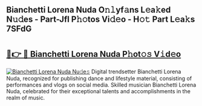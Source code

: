 ## Bianchetti Lorena Nuda O𝚗𝚕yf𝚊ns L𝚎a𝚔ed N𝚞𝚍es - Part-JfI P𝚑𝚘tos Vi𝚍𝚎o - H𝚘𝚝 Part L𝚎a𝚔s 7SFdG

# <h2><a href="http://kf3i8w.oniu.top/?m=Bianchetti+Lorena+Nuda">🔗👉 🔴 Bianchetti Lorena Nuda P𝚑ot𝚘𝚜 V𝚒d𝚎o</a></h2>

[![Bianchetti Lorena Nuda Nu𝚍e𝚜](https://i.imgur.com/0qMVB7G.gif)](http://kf3i8w.oniu.top/?m=Bianchetti+Lorena+Nuda)
Digital trendsetter Bianchetti Lorena Nuda, recognized for publishing dance and lifestyle material, consisting of performances and vlogs on social media. Skilled musician Bianchetti Lorena Nuda, celebrated for their exceptional talents and accomplishments in the realm of music.  
